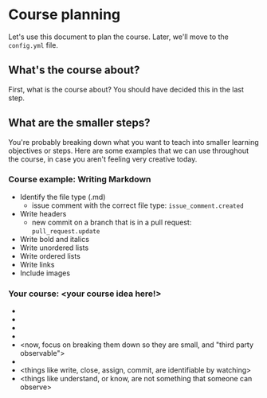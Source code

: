 # Course planning

Let's use this document to plan the course. Later, we'll move to the `config.yml` file.

## What's the course about?

First, what is the course about? You should have decided this in the last step.

## What are the smaller steps?

You're probably breaking down what you want to teach into smaller learning objectives or steps. Here are some examples that we can use throughout the course, in case you aren't feeling very creative today.

### Course example: Writing Markdown

- Identify the file type (.md)
  - issue comment with the correct file type: `issue_comment.created`
- Write headers
  - new commit on a branch that is in a pull request: `pull_request.update`
- Write bold and italics
- Write unordered lists
- Write ordered lists
- Write links
- Include images

<!--Edit the text below this line-->

### Your course: <your course idea here!>

- <put the steps of your course>
- <into small units of observable behavior>
- <as list items>
- <you can reorder them later>
- <now, focus on breaking them down so they are small, and "third party observable">
- <that means things that someone can observ and verify>
- <things like write, close, assign, commit, are identifiable by watching>
- <things like understand, or know, are not something that someone can observe>